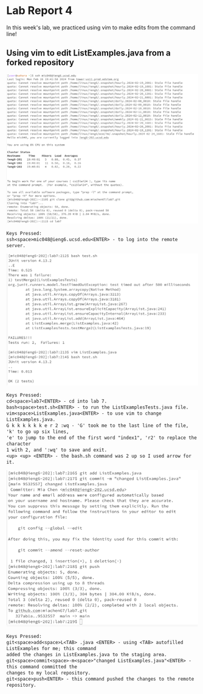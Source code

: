 # Lab Report 4 <br/>
In this week's lab, we practiced using vim to make edits from the command line!

## Using vim to edit ListExamples.java from a forked repository
![Image](lab7ss1.png)
```
Keys Pressed: 
ssh<space>mic048@ieng6.ucsd.edu<ENTER> - to log into the remote server.
```
![Image](lab7ss2.png)
```
Keys Pressed: 
cd<space>lab7<ENTER> - cd into lab 7.
bash<space>test.sh<ENTER> - to run the ListExamplesTests.java file.
vim<space>ListExamples.java<ENTER> - to use vim to change ListExamples.java.
G k k k k k k e r 2 :wq - 'G' took me to the last line of the file, 'k' to go up six lines, 
'e' to jump to the end of the first word "index1", 'r2' to replace the character 
1 with 2, and ':wq' to save and exit.
<up> <up> <ENTER> - the bash.sh command was 2 up so I used arrow for it.
```

![Image](lab7ss3.png)

```
Keys Pressed:
git<space>add<space>L<TAB> .java <ENTER> - using <TAB> autofilled ListExamples for me; this command 
added the changes in ListExamples.java to the staging area.
git<space>commit<space>-m<space>"changed ListExamples.java"<ENTER> - this command committed the 
changes to my local repository.
git<space>push<ENTER> - this command pushed the changes to the remote repository.

```

